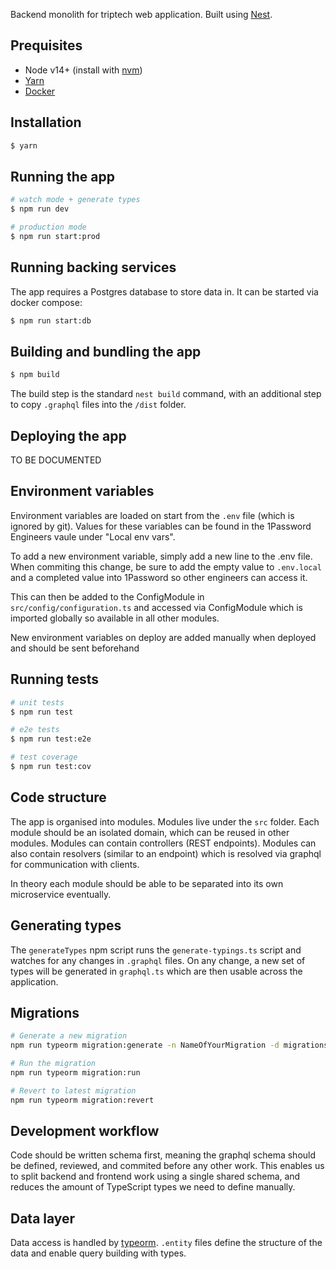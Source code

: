 Backend monolith for triptech web application. Built using [Nest](https://github.com/nestjs/nest).

## Prequisites

- Node v14+ (install with [nvm](https://github.com/nvm-sh/nvm))
- [Yarn](https://classic.yarnpkg.com/lang/en/docs/install/#mac-stable)
- [Docker](https://docs.docker.com/desktop/mac/install/)

## Installation

```bash
$ yarn
```

## Running the app

```bash
# watch mode + generate types
$ npm run dev

# production mode
$ npm run start:prod
```

## Running backing services

The app requires a Postgres database to store data in. It can be started via docker compose:

```bash
$ npm run start:db
```

## Building and bundling the app

```bash
$ npm build
```

The build step is the standard `nest build` command, with an additional step to copy `.graphql` files into the `/dist` folder.

## Deploying the app

TO BE DOCUMENTED

## Environment variables

Environment variables are loaded on start from the `.env` file (which is ignored by git). Values for these variables can be found in the 1Password Engineers vaule under "Local env vars".

To add a new environment variable, simply add a new line to the .env file. When commiting this change, be sure to add the empty value to `.env.local` and a completed value into 1Password so other engineers can access it.

This can then be added to the ConfigModule in `src/config/configuration.ts` and accessed via ConfigModule which is imported globally so available in all other modules.

New environment variables on deploy are added manually when deployed and should be sent beforehand

## Running tests

```bash
# unit tests
$ npm run test

# e2e tests
$ npm run test:e2e

# test coverage
$ npm run test:cov
```

## Code structure

The app is organised into modules. Modules live under the `src` folder. Each module should be an isolated domain, which can be reused in other modules.
Modules can contain controllers (REST endpoints).
Modules can also contain resolvers (similar to an endpoint) which is resolved via graphql for communication with clients.

In theory each module should be able to be separated into its own microservice eventually.

## Generating types

The `generateTypes` npm script runs the `generate-typings.ts` script and watches for any changes in `.graphql` files. On any change, a new set of types will be generated in `graphql.ts` which are then usable across the application.

## Migrations
```bash
# Generate a new migration
npm run typeorm migration:generate -n NameOfYourMigration -d migrations

# Run the migration
npm run typeorm migration:run

# Revert to latest migration
npm run typeorm migration:revert
```

## Development workflow

Code should be written schema first, meaning the graphql schema should be defined, reviewed, and commited before any other work. This enables us to split backend and frontend work using a single shared schema, and reduces the amount of TypeScript types we need to define manually.

## Data layer

Data access is handled by [typeorm](https://typeorm.io/#/). `.entity` files define the structure of the data and enable query building with types.
